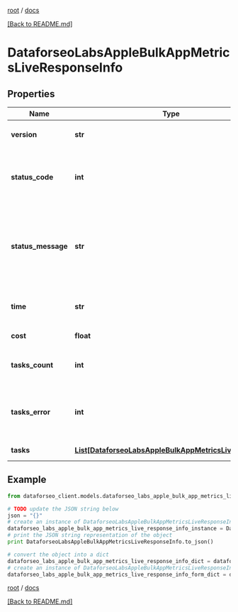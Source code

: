 [root](./../ "root") / [docs](./ "docs")

[[Back to README.md]](./../README.md "[Back to README.md]")

# DataforseoLabsAppleBulkAppMetricsLiveResponseInfo

## Properties

Name | Type | Description | Notes
------------ | ------------- | ------------- | -------------
**version** | **str** | the current version of the API | [optional]
**status_code** | **int** | general status code you can find the full list of the response codes here | [optional]
**status_message** | **str** | general informational message you can find the full list of general informational messages here | [optional]
**time** | **str** | total execution time, seconds | [optional]
**cost** | **float** | total tasks cost, USD | [optional]
**tasks_count** | **int** | the number of tasks in the tasks array | [optional]
**tasks_error** | **int** | the number of tasks in the tasks array returned with an error | [optional]
**tasks** | [**List[DataforseoLabsAppleBulkAppMetricsLiveTaskInfo]**](DataforseoLabsAppleBulkAppMetricsLiveTaskInfo.md) | array of tasks | [optional]

## Example

```python
from dataforseo_client.models.dataforseo_labs_apple_bulk_app_metrics_live_response_info import DataforseoLabsAppleBulkAppMetricsLiveResponseInfo

# TODO update the JSON string below
json = "{}"
# create an instance of DataforseoLabsAppleBulkAppMetricsLiveResponseInfo from a JSON string
dataforseo_labs_apple_bulk_app_metrics_live_response_info_instance = DataforseoLabsAppleBulkAppMetricsLiveResponseInfo.from_json(json)
# print the JSON string representation of the object
print DataforseoLabsAppleBulkAppMetricsLiveResponseInfo.to_json()

# convert the object into a dict
dataforseo_labs_apple_bulk_app_metrics_live_response_info_dict = dataforseo_labs_apple_bulk_app_metrics_live_response_info_instance.to_dict()
# create an instance of DataforseoLabsAppleBulkAppMetricsLiveResponseInfo from a dict
dataforseo_labs_apple_bulk_app_metrics_live_response_info_form_dict = dataforseo_labs_apple_bulk_app_metrics_live_response_info.from_dict(dataforseo_labs_apple_bulk_app_metrics_live_response_info_dict)
```

  

[root](./../ "root") / [docs](./ "docs")

[[Back to README.md]](./../README.md "[Back to README.md]")